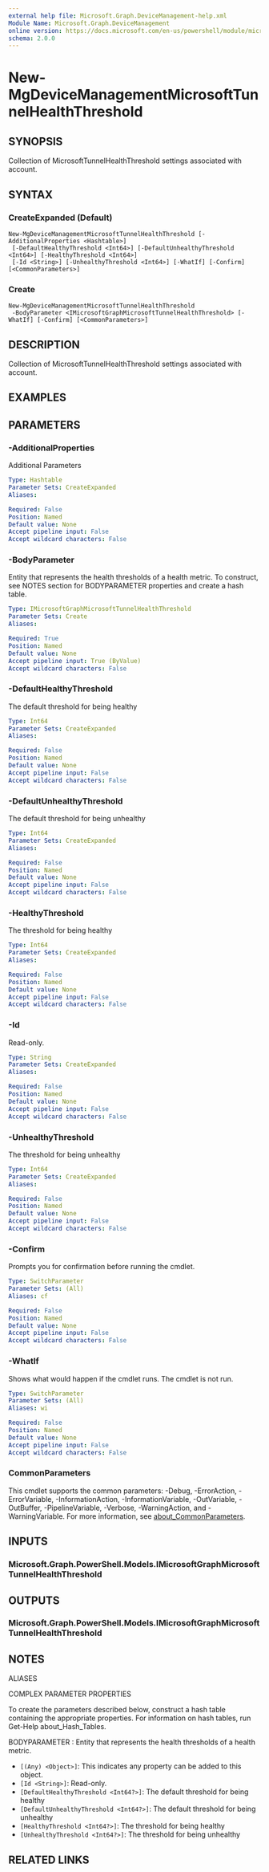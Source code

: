 ```yaml
---
external help file: Microsoft.Graph.DeviceManagement-help.xml
Module Name: Microsoft.Graph.DeviceManagement
online version: https://docs.microsoft.com/en-us/powershell/module/microsoft.graph.devicemanagement/new-mgdevicemanagementmicrosofttunnelhealththreshold
schema: 2.0.0
---
```


# New-MgDeviceManagementMicrosoftTunnelHealthThreshold

## SYNOPSIS
Collection of MicrosoftTunnelHealthThreshold settings associated with account.

## SYNTAX

### CreateExpanded (Default)
```
New-MgDeviceManagementMicrosoftTunnelHealthThreshold [-AdditionalProperties <Hashtable>]
 [-DefaultHealthyThreshold <Int64>] [-DefaultUnhealthyThreshold <Int64>] [-HealthyThreshold <Int64>]
 [-Id <String>] [-UnhealthyThreshold <Int64>] [-WhatIf] [-Confirm] [<CommonParameters>]
```

### Create
```
New-MgDeviceManagementMicrosoftTunnelHealthThreshold
 -BodyParameter <IMicrosoftGraphMicrosoftTunnelHealthThreshold> [-WhatIf] [-Confirm] [<CommonParameters>]
```

## DESCRIPTION
Collection of MicrosoftTunnelHealthThreshold settings associated with account.

## EXAMPLES

## PARAMETERS

### -AdditionalProperties
Additional Parameters

```yaml
Type: Hashtable
Parameter Sets: CreateExpanded
Aliases:

Required: False
Position: Named
Default value: None
Accept pipeline input: False
Accept wildcard characters: False
```

### -BodyParameter
Entity that represents the health thresholds of a health metric.
To construct, see NOTES section for BODYPARAMETER properties and create a hash table.

```yaml
Type: IMicrosoftGraphMicrosoftTunnelHealthThreshold
Parameter Sets: Create
Aliases:

Required: True
Position: Named
Default value: None
Accept pipeline input: True (ByValue)
Accept wildcard characters: False
```

### -DefaultHealthyThreshold
The default threshold for being healthy

```yaml
Type: Int64
Parameter Sets: CreateExpanded
Aliases:

Required: False
Position: Named
Default value: None
Accept pipeline input: False
Accept wildcard characters: False
```

### -DefaultUnhealthyThreshold
The default threshold for being unhealthy

```yaml
Type: Int64
Parameter Sets: CreateExpanded
Aliases:

Required: False
Position: Named
Default value: None
Accept pipeline input: False
Accept wildcard characters: False
```

### -HealthyThreshold
The threshold for being healthy

```yaml
Type: Int64
Parameter Sets: CreateExpanded
Aliases:

Required: False
Position: Named
Default value: None
Accept pipeline input: False
Accept wildcard characters: False
```

### -Id
Read-only.

```yaml
Type: String
Parameter Sets: CreateExpanded
Aliases:

Required: False
Position: Named
Default value: None
Accept pipeline input: False
Accept wildcard characters: False
```

### -UnhealthyThreshold
The threshold for being unhealthy

```yaml
Type: Int64
Parameter Sets: CreateExpanded
Aliases:

Required: False
Position: Named
Default value: None
Accept pipeline input: False
Accept wildcard characters: False
```

### -Confirm
Prompts you for confirmation before running the cmdlet.

```yaml
Type: SwitchParameter
Parameter Sets: (All)
Aliases: cf

Required: False
Position: Named
Default value: None
Accept pipeline input: False
Accept wildcard characters: False
```

### -WhatIf
Shows what would happen if the cmdlet runs.
The cmdlet is not run.

```yaml
Type: SwitchParameter
Parameter Sets: (All)
Aliases: wi

Required: False
Position: Named
Default value: None
Accept pipeline input: False
Accept wildcard characters: False
```

### CommonParameters
This cmdlet supports the common parameters: -Debug, -ErrorAction, -ErrorVariable, -InformationAction, -InformationVariable, -OutVariable, -OutBuffer, -PipelineVariable, -Verbose, -WarningAction, and -WarningVariable. For more information, see [about_CommonParameters](http://go.microsoft.com/fwlink/?LinkID=113216).

## INPUTS

### Microsoft.Graph.PowerShell.Models.IMicrosoftGraphMicrosoftTunnelHealthThreshold

## OUTPUTS

### Microsoft.Graph.PowerShell.Models.IMicrosoftGraphMicrosoftTunnelHealthThreshold

## NOTES

ALIASES

COMPLEX PARAMETER PROPERTIES

To create the parameters described below, construct a hash table containing the appropriate properties. For information on hash tables, run Get-Help about_Hash_Tables.


BODYPARAMETER <IMicrosoftGraphMicrosoftTunnelHealthThreshold>: Entity that represents the health thresholds of a health metric.
  - `[(Any) <Object>]`: This indicates any property can be added to this object.
  - `[Id <String>]`: Read-only.
  - `[DefaultHealthyThreshold <Int64?>]`: The default threshold for being healthy
  - `[DefaultUnhealthyThreshold <Int64?>]`: The default threshold for being unhealthy
  - `[HealthyThreshold <Int64?>]`: The threshold for being healthy
  - `[UnhealthyThreshold <Int64?>]`: The threshold for being unhealthy

## RELATED LINKS
